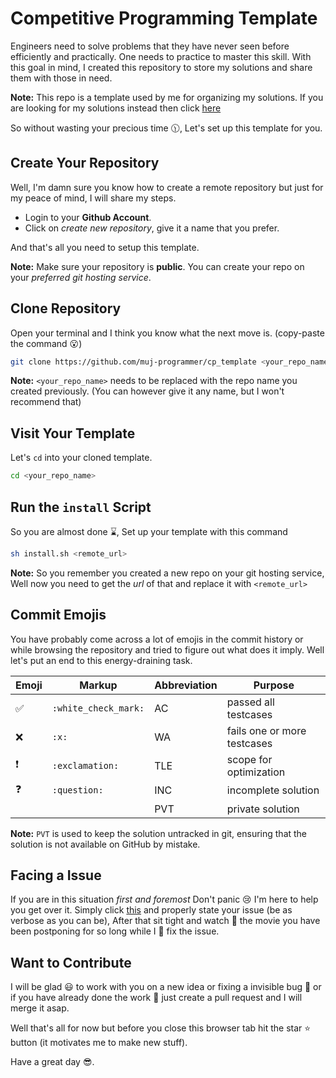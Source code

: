 # Competitive Programming Template

Engineers need to solve problems that they have never seen before efficiently and practically. One needs to practice to master this skill. With this goal in mind, I created this repository to store my solutions and share them with those in need.

**Note:** This repo is a template used by me for organizing my solutions. If you are looking for my solutions instead then click [here](https://github.com/muj-programmer/cp_is_awesome.git)

So without wasting your precious time :clock1130:, Let's set up this template for you.

## Create Your Repository

Well, I'm damn sure you know how to create a remote repository but just for my peace of mind, I will share my steps.

- Login to your **Github Account**.
- Click on _create new repository_, give it a name that you prefer.

And that's all you need to setup this template.

**Note:** Make sure your repository is **public**. You can create your repo on your _preferred git hosting service_.

## Clone Repository

Open your terminal and I think you know what the next move is. (copy-paste the command :open_mouth:)

```bash
git clone https://github.com/muj-programmer/cp_template <your_repo_name>
```

**Note:** `<your_repo_name>` needs to be replaced with the repo name you created previously. (You can however give it any name, but I won't recommend that)

## Visit Your Template

Let's `cd` into your cloned template.

```bash
cd <your_repo_name>
```

## Run the `install` Script

So you are almost done :hourglass:, Set up your template with this command

```bash
sh install.sh <remote_url>
```

**Note:** So you remember you created a new repo on your git hosting service, Well now you need to get the _url_ of that and replace it with `<remote_url>`

## Commit Emojis

You have probably come across a lot of emojis in the commit history or while browsing the repository and tried to figure out what does it imply.
Well let's put an end to this energy-draining task.

| Emoji              | Markup               | Abbreviation | Purpose                     |
| ------------------ | -------------------- | ------------ | --------------------------- |
| :white_check_mark: | `:white_check_mark:` | AC           | passed all testcases        |
| :x:                | `:x:`                | WA           | fails one or more testcases |
| :exclamation:      | `:exclamation:`      | TLE          | scope for optimization      |
| :question:         | `:question:`         | INC          | incomplete solution         |
|                    |                      | PVT          | private solution            |

**Note:** `PVT` is used to keep the solution untracked in git, ensuring that the solution is not available on GitHub by mistake.

## Facing a Issue

If you are in this situation _first and foremost_ Don't panic :cry: I'm here to help you get over it. Simply click [this](https://github.com/muj-programmer/cp_template/issues) and properly state your issue (be as verbose as you can be), After that sit tight and watch :movie_camera: the movie you have been postponing for so long while I :construction_worker: fix the issue.

## Want to Contribute

I will be glad :smiley: to work with you on a new idea or fixing a invisible bug :bug: or if you have already done the work :hammer: just create a pull request and I will merge it asap.

Well that's all for now but before you close this browser tab hit the star :star: button (it motivates me to make new stuff).

Have a great day :sunglasses:.
